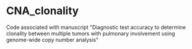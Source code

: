 # CNA_clonality
Code associated with manuscript "Diagnostic test accuracy to determine clonality between multiple tumors with pulmonary involvement using genome-wide copy number analysis"
